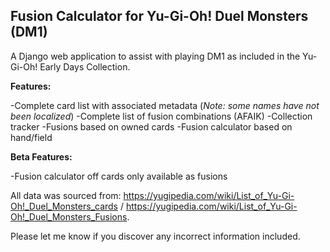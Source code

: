 ## Fusion Calculator for Yu-Gi-Oh! Duel Monsters (DM1)

A Django web application to assist with playing DM1 as included in the Yu-Gi-Oh! Early Days Collection. 

**Features:**

-Complete card list with associated metadata (*Note: some names have not been localized*)
-Complete list of fusion combinations (AFAIK)
-Collection tracker
-Fusions based on owned cards
-Fusion calculator based on hand/field

**Beta Features:**

-Fusion calculator off cards only available as fusions



All data was sourced from: https://yugipedia.com/wiki/List_of_Yu-Gi-Oh!_Duel_Monsters_cards / https://yugipedia.com/wiki/List_of_Yu-Gi-Oh!_Duel_Monsters_Fusions.

Please let me know if you discover any incorrect information included.
